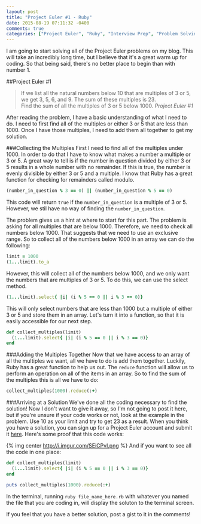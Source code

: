 ```yaml
---
layout: post
title: "Project Euler #1 - Ruby"
date: 2015-08-19 07:11:32 -0400
comments: true
categories: ["Project Euler", "Ruby", "Interview Prep", "Problem Solving", "Project Euler - Ruby"]
---
```

I am going to start solving all of the Project Euler problems on my blog.  This will take an incredibly long time, but I believe that it's a great warm up for coding. So that being said, there's no better place to begin than with number 1. 

##Project Euler #1
> If we list all the natural numbers below 10 that are multiples of 3 or 5, we get 3, 5, 6, and 9.  The sum of these multiples is 23.  
> Find the sum of all the multiples of 3 or 5 below 1000. <cite>Project Euler #1</cite>

After reading the problem, I have a basic understanding of what I need to do.  I need to first find all of the multiples or either 3 or 5 that are less than 1000.  Once I have those multiples, I need to add them all together to get my solution.

###Collecting the Multiples
First I need to find all of the multiples under 1000.  In order to do that I have to know what makes a number a multiple or 3 or 5. A great way to tell is if the number in question divided by either 3 or 5 results in a whole number with no remainder.  If this is true, the number is evenly divisible by either 3 or 5 and a multiple. I know that Ruby has a great function for checking for remainders called modulo. 

``` ruby
(number_in_question % 3 == 0) || (number_in_question % 5 == 0)
```
This code will return `true` if the `number_in_question` is a multiple of 3 or 5.  However, we stil have no way of finding the `number_in_question`.

The problem gives us a hint at where to start for this part.  The problem is asking for all multiples that are below 1000.  Therefore, we need to check all numbers below 1000. That suggests that we need to use an exclusive range.  So to collect all of the numbers below 1000 in an array we can do the following: 

```ruby 
limit = 1000
(1...limit).to_a
```
However, this will collect all of the numbers below 1000, and we only want the numbers that are multiples of 3 or 5.  To do this, we can use the select method. 

``` ruby 
(1...limit).select{ |i| (i % 5 == 0 || i % 3 == 0)}
```

This will only select numbers that are less than 1000 but a multiple of either 3 or 5 and store them in an array.  Let's turn it into a function, so that it is easily accessible for our next step.

``` ruby 
def collect_multiples(limit)
  (1...limit).select{ |i| (i % 5 == 0 || i % 3 == 0)}
end 
```

###Adding the Multiples Together
Now that we have access to an array of all the multiples we want, all we have to do is add them together. Luckily, Ruby has a great function to help us out. The `reduce` function will allow us to perform an operation on all of the items in an array. So to find the sum of the multiples this is all we have to do: 

``` ruby
collect_multiples(1000).reduce(:+)
```

###Arriving at a Solution
We've done all the coding necessary to find the solution!  Now I don't want to give it away, so I'm not going to post it here, but if you're unsure if your code works or not, look at the example in the problem. Use 10 as your limit and try to get 23 as a result.  When you think you have a solution, you can sign up for a Project Euler account and submit it <a href="https://projecteuler.net/problem=1" target="_blank">here</a>. Here's some proof that this code works: 

{% img center http://i.imgur.com/SEiCPvl.png %}
And if you want to see all the code in one place: 
```ruby 
def collect_multiples(limit)
  (1...limit).select{ |i| (i % 5 == 0 || i % 3 == 0)}
end 

puts collect_multiples(1000).reduce(:+)
```

In the terminal, running `ruby file_name_here.rb` with whatever you named the file that you are coding in, will display the soluton to the terminal screen. 

If you feel that you have a better solution, post a gist to it in the comments!